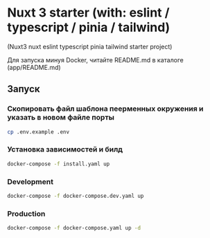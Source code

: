 # Nuxt 3 starter (with: eslint / typescript / pinia / tailwind)
(Nuxt3 nuxt eslint typescript pinia tailwind starter project)

Для запуска минуя Docker, читайте README.md в каталоге (app/README.md)

## Запуск
### Скопировать файл шаблона пеерменных окружения и указать в новом файле порты
```bash
cp .env.example .env
```
### Установка зависимостей и билд
```bash
docker-compose -f install.yaml up
```
### Development
```bash
docker-compose -f docker-compose.dev.yaml up
```
### Production
```bash
docker-compose -f docker-compose.yaml up -d
```
